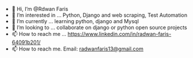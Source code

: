 - 👋 Hi, I’m @Rdwan Faris
- 👀 I’m interested in ... Python, Django and web scraping, Test Automation  
- 🌱 I’m currently ... learning python, django and Mysql 
- 💞️ I’m looking to ... collaborate on django or python open source projects
- 📫 How to reach me ... https://www.linkedin.com/in/radwan-faris-64091b201/
 - 📫 How to reach me. Email: radwanfaris13@gmail.com 
<!---
RNFS/RNFS is a ✨ special ✨ repository because its `README.md` (this file) appears on your GitHub profile.
You can click the Preview link to take a look at your changes.
--->
